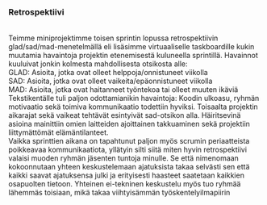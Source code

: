 ### Retrospektiivi
<br>
Teimme miniprojektimme toisen sprintin lopussa retrospektiivin glad/sad/mad-menetelmällä eli lisäsimme virtuaaliselle taskboardille kukin muutamia havaintoja projektin etenemisestä kuluneella sprintillä. Havainnot kuuluivat jonkin kolmesta mahdollisesta otsikosta alle:<br>
GLAD: Asioita, jotka ovat olleet helppoja/onnistuneet viikolla<br>
SAD: Asioita, jotka ovat olleet vaikeita/epäonnistuneet viikolla<br>
MAD: Asioita, jotka ovat haitanneet työntekoa tai olleet muuten ikäviä<br>
Tekstikentälle tuli paljon odottamianikin havaintoja: Koodin ulkoasu, ryhmän motivaatio sekä toimiva kommunikaatio todettiin hyviksi. Toisaalta projektin aikarajat sekä vaikeat tehtävät esintyivät sad-otsikon alla. Häiritsevinä asioina mainittiin omien laitteiden ajoittainen takkuaminen sekä projektiin liittymättömät elämäntilanteet.<br>
Vaikka sprinttien aikana on tapahtunut paljon myös scrumin periaatteista poikkeavaa kommunikaatiota, yllätyin silti siitä miten hyvin retrospektiivi valaisi muoden ryhmän jäsenten tuntoja minulle. Se että nimenomaan kokoonnutaan yhteen keskustelemaan ajatuksista takaa selvästi sen että kaikki saavat ajatuksensa julki ja erityisesti haasteet saatetaan kaikkien osapuolten tietoon. Yhteinen ei-tekninen keskustelu myös tuo ryhmää lähemmäs toisiaan, mikä takaa viihtyisämmän työskentelyilmapiirin
